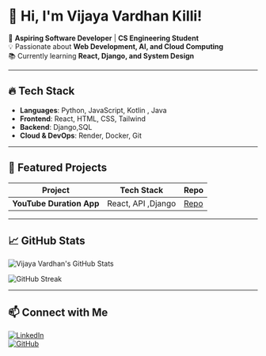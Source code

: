 # 👋 Hi, I'm Vijaya Vardhan Killi!

🚀 **Aspiring Software Developer** | **CS Engineering Student**  
💡 Passionate about **Web Development, AI, and Cloud Computing**  
📚 Currently learning **React, Django, and System Design**  

---

## 🔥 **Tech Stack**
- **Languages**: Python, JavaScript, Kotlin , Java 
- **Frontend**: React, HTML, CSS, Tailwind  
- **Backend**: Django,SQL  
- **Cloud & DevOps**: Render, Docker, Git  

---

## 📌 **Featured Projects**

| Project | Tech Stack | Repo |
|---------|-----------|------|
| **YouTube Duration App** | React, API ,Django| [Repo](https://github.com/vijayvardhan-killi/Youtube-Playlist-Duration-Checker) |

---

## 📈 **GitHub Stats**

![Vijaya Vardhan's GitHub Stats](https://github-readme-stats.vercel.app/api?username=vijay-vardhan-killi&show_icons=true&theme=dark)

![GitHub Streak](https://streak-stats.demolab.com/?user=vijay-vardhan-killi&theme=dark)

---

## 📫 **Connect with Me**

[![LinkedIn](https://img.shields.io/badge/LinkedIn-Profile-blue?style=flat&logo=linkedin)](https://www.linkedin.com/in/vijaya-vardhan-killi)  
[![GitHub](https://img.shields.io/badge/GitHub-Profile-black?style=flat&logo=github)](https://github.com/vijaya-vardhan-killi)
